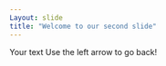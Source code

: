 ```yaml
---
Layout: slide
title: "Welcome to our second slide"
---
```

Your text
Use the left arrow to go back!
